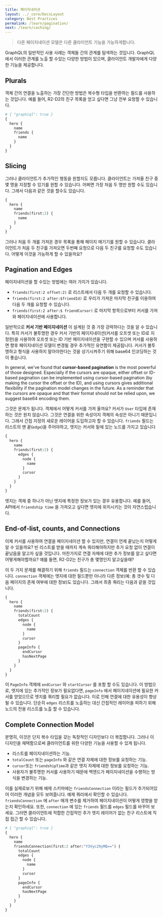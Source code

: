 ```yaml
---
title: 페이지네이션
layout: ../_core/DocsLayout
category: Best Practices
permalink: /learn/pagination/
next: /learn/caching/
---
```


> 다른 페이지네이션 모델은 다른 클라이언트 기능을 가능하게합니다.

GraphQL의 일반적인 사용 사례는 객체들 간의 관계를 탐색하는 것입니다. GraphQL에서 이러한 관계를 노출 할 수있는 다양한 방법이 있으며, 클라이언트 개발자에게 다양한 기능을 제공합니다.

## Plurals

객체 간의 연결을 노출하는 가장 간단한 방법은 복수형 타입을 반환하는 필드를 사용하는 것입니다. 예를 들어, R2-D2의 친구 목록을 얻고 싶다면 그냥 전부 요청할 수 있습니다.

```graphql
# { "graphiql": true }
{
  hero {
    name
    friends {
      name
    }
  }
}
```

## Slicing

그러나 클라이언트가 추가적인 행동을 원할지도 모릅니다. 클라이언트는 가져올 친구 중 몇 명을 지정할 수 있기를 원할 수 있습니다. 어쩌면 가장 처음 두 명만 원할 수도 있습니다. 그래서 다음과 같은 것을 할수도 있습니다.

```graphql
{
  hero {
    name
    friends(first:2) {
      name
    }
  }
}
```

그러나 처음 두 개를 가져온 경우 목록을 통해 페이지 매기기를 원할 수 있습니다. 클라이언트가 처음 두 친구를 가져오면 두번째 요청으로 다음 두 친구를 요청할 수도 있습니다. 어떻게 이것을 가능하게 할 수 있을까요?

## Pagination and Edges

페이지네이션을 할 수있는 방법에는 여러 가지가 있습니다.

- `friends(first:2 offset:2)` 로 리스트에서 다음 두 개를 요청할 수 있습니다.
- `friends(first:2 after:$friendId)` 로 우리가 가져온 마지막 친구를 이용하여 다음 두 개를 요청할 수 있습니다.
- `friends(first:2 after:$ friendCursor)` 로 마지막 항목으로부터 커서를 가져와 페이지네이션에 사용합니다.

일반적으로 **커서 기반 페이지네이션** 이 설계된 것 중 가장 강력하다는 것을 알 수 있습니다. 특히 커서가 불투명한 경우 커서 기반의 페이지네이션(커서를 오프셋 또는 ID로 지정한)을 사용하여 오프셋 또는 ID 기반 페이지네이션을 구현할 수 있으며 커서를 사용하면 향후 페이지네이션 모델이 변경될 경우 추가적인 유연함이 
제공됩니다. 커서가 불투명하고 형식을 사용하지 말아야한다는 것을 상기시켜주기 위해 base64 인코딩하는 것이 좋습니다.

In general, we've found that **cursor-based pagination** is the most powerful of those designed. Especially if the cursors are opaque, either offset or ID-based pagination can be implemented using cursor-based pagination (by making the cursor the offset or the ID), and using cursors gives additional flexibility if the pagination model changes in the future. As a reminder that the cursors are opaque and that their format should not be relied upon, we suggest base64 encoding them.

그것은 문제가 됩니다. 객체에서 어떻게 커서를 가져 올까요? 커서가 `User` 타입에 존재하는 것은 원치 않습니다. 그것은 연결을 위한 속성이지 객체의 속성은 아니기 때문입니다. 그래서 간접 지정의 새로운 레이어을 도입하고자 할 수 있습니다. `friends` 필드는 리스트의 맨 끝(`edge`)을 주어야하고, 엣지는 커서와 밑에 있는 노드를 가지고 있습니다

```graphql
{
  hero {
    name
    friends(first:2) {
      edges {
        node {
          name
        }
        cursor
      }
    }
  }
}
```

엣지는 객체 중 하나가 아닌 엣지에 특정한 정보가 있는 경우 유용합니다. 예를 들어, API에서  `friendship time` 을 가져오고 싶다면 엣지에 위치시키는 것이 자연스럽습니다.

## End-of-list, counts, and Connections

이제 커서를 사용하여 연결을 페이지네이션 할 수 있지만, 연결이 언제 끝났는지 어떻게 알 수 있을까요? 빈 리스트를 받을 때까지 계속 쿼리해야하지만 추가 요청 없이 연결이 끝났음을 알고자 싶을 것입니다. 마찬가지로 연결 자체에 대한 추가 정보를 알고 싶다면 어떻게해야할까요? 예를 들면, R2-D2는 친구가 총 몇명인지 알고싶을때?

이 두 가지 문제를 해결하기 위해 `friends` 필드는 `connection` 객체를 반환 할 수 있습니다. `connection` 객체에는 엣지에 대한 필드뿐만 아니라 다른 정보(예: 총 갯수 및 다음 페이지의 존재 여부에 대한 정보)도 있습니다. 그래서 최종 쿼리는 다음과 같을 것입니다.

```graphql
{
  hero {
    name
    friends(first:2) {
      totalCount
      edges {
        node {
          name
        }
        cursor
      }
      pageInfo {
        endCursor
        hasNextPage
      }
    }
  }
}
```

이 `PageInfo` 객체에 `endCursor` 와 `startCursor` 를 포함 할 수도 있습니다. 이 방법으로, 엣지에 있는 추가적인 정보가 필요없다면, `pageInfo` 에서 페이지네이션에 필요한 커서를 얻었으므로 엣지를 쿼리할 필요가 없습니다. 이로 인해 연결에 대한 유용성이 향상될 수 있습니다. 단순히 `edges` 리스트를 노출하는 대신 간접적인 레이어을 피하기 위해 노드의 전용 리스트를 노출 할 수 있습니다.

## Complete Connection Model

분명히, 이것은 단지 복수 타입을 갖는 독창적인 디자인보다 더 복잡합니다. 그러나 이 디자인을 채택함으로써 클라이언트를 위한 다양한 기능을 사용할 수 있게 됩니다.

- 리스트를 페이지네이션하는 기능.
- `totalCount` 또는 `pageInfo` 와 같은 연결 자체에 대한 정보를 요청하는 기능.
- `cursor`또는 `friendshipTime`과 같은 엣지 자체에 대한 정보를 요청하는 기능.
- 사용자가 불투명한 커서를 사용하기 때문에 백엔드가 페이지네이션을 수행하는 방식을 변경하는 기능.

이를 실제로보기 위해 예제 스키마에는 `friendsConnection` 이라는 필드가 추가되어있어 이러한 개념을 모두 보여줍니다. 예제 쿼리에서 확인할 수 있습니다. `friendsConnection` 에 `after` 매개 변수를 제거하여 페이지네이션이 어떻게 영향을 받는지 확인하세요. 또한, `connection` 에 있는 `friends` 필드를 `edges` 필드를 바꾸어 보세요. 그러면 클라이언트에 적합한 간접적인 추가 엣지 레이어가 없는 친구 리스트에 직접 접근 할 수 있습니다.

```graphql
# { "graphiql": true }
{
  hero {
    name
    friendsConnection(first:2 after:"Y3Vyc29yMQ==") {
      totalCount
      edges {
        node {
          name
        }
        cursor
      }
      pageInfo {
        endCursor
        hasNextPage
      }
    }
  }
}
```

